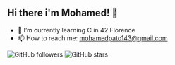 ## Hi there i'm Mohamed! 👋

- 🌱 I’m currently learning C in 42 Florence
- 📫 How to reach me: mohamedpato143@gmail.com

![GitHub followers](https://img.shields.io/github/followers/tuo-nome-utente?style=social)
![GitHub stars](https://img.shields.io/github/stars/tuo-nome-utente?style=social)
